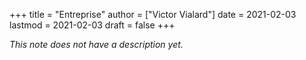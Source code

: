 +++
title = "Entreprise"
author = ["Victor Vialard"]
date = 2021-02-03
lastmod = 2021-02-03
draft = false
+++

_This note does not have a description yet._


